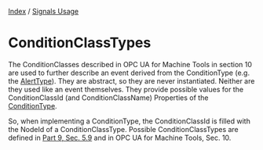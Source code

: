 [Index](../readme.md) /
[Signals Usage](./readme.md)

# ConditionClassTypes

The ConditionClasses described in OPC UA for Machine Tools in section 10 are used to further describe an event derived from the ConditionType (e.g. the [AlertType](https://reference.opcfoundation.org/v104/MachineTool/v100/docs/9.1/)).
They are abstract, so they are never instantiated.
Neither are they used like an event themselves.
They provide possible values for the ConditionClassId (and ConditionClassName) Properties of the [ConditionType](https://reference.opcfoundation.org/v104/Core/ObjectTypes/ConditionType/).

So, when implementing a ConditionType, the ConditionClassId is filled with the NodeId of a ConditionClassType.
Possible ConditionClassTypes are defined in [Part 9, Sec. 5.9](https://reference.opcfoundation.org/v104/Core/docs/Part9/5.9.1/) and in OPC UA for Machine Tools, Sec. 10.
